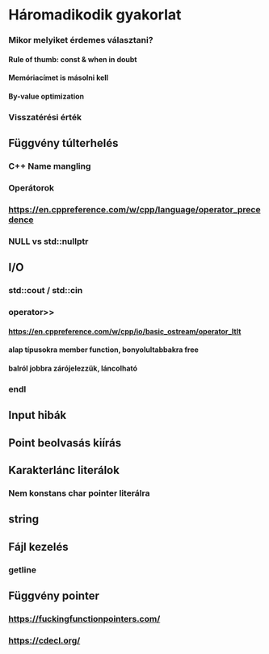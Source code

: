 # Háromadikodik gyakorlat

### Mikor melyiket érdemes választani?
#### Rule of thumb: const & when in doubt
#### Memóriacímet is másolni kell
#### By-value optimization

### Visszatérési érték

## Függvény túlterhelés
### C++ Name mangling
### Operátorok
### https://en.cppreference.com/w/cpp/language/operator_precedence
### NULL vs std::nullptr

## I/O
### std::cout / std::cin
### operator>>
#### https://en.cppreference.com/w/cpp/io/basic_ostream/operator_ltlt
#### alap típusokra member function, bonyolultabbakra free
#### balról jobbra zárójelezzük, láncolható
### endl

## Input hibák

## Point beolvasás kiírás

## Karakterlánc literálok
### Nem konstans char pointer literálra
## string

## Fájl kezelés
### getline

## Függvény pointer
### https://fuckingfunctionpointers.com/
### https://cdecl.org/
